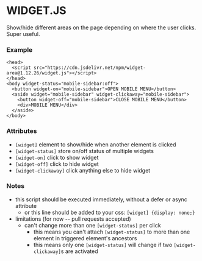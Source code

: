 # WIDGET.JS

Show/hide different areas on the page depending on where the user clicks. Super useful.

### Example

```
<head>
  <script src="https://cdn.jsdelivr.net/npm/widget-area@1.12.26/widget.js"></script>
</head>
<body widget-status="mobile-sidebar:off">
  <button widget-on="mobile-sidebar">OPEN MOBILE MENU</button>
  <aside widget="mobile-sidebar" widget-clickaway="mobile-sidebar">
    <button widget-off="mobile-sidebar">CLOSE MOBILE MENU</button>
    <div>MOBILE MENU</div>
  </aside>
</body>
```

### Attributes
- `[widget]` element to show/hide when another element is clicked
- `[widget-status]` store on/off status of multiple widgets
- `[widget-on]` click to show widget
- `[widget-off]` click to hide widget
- `[widget-clickaway]` click anything else to hide widget

### Notes
- this script should be executed immediately, without a defer or async attribute
  - or this line should be added to your css: `[widget] {display: none;}`
- limitations (for now -- pull requests accepted)
  - can't change more than one `[widget-status]` per click
    - this means you can't attach `[widget-status]` to more than one element in triggered element's ancestors
    - this means only one `[widget-status]` will change if two `[widget-clickaway]`s are activated